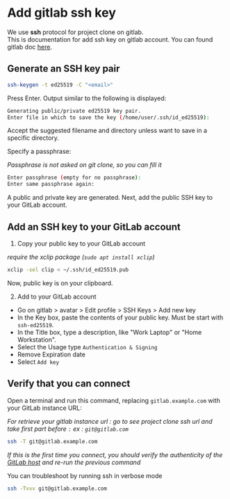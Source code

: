 # Add gitlab ssh key

We use **ssh** protocol for project clone on gitlab.   
This is documentation for add ssh key on gitlab account. You can found gitlab doc [here](https://docs.gitlab.com/ee/user/ssh.html).

## Generate an SSH key pair

```bash
ssh-keygen -t ed25519 -C "<email>"
```

Press Enter. Output similar to the following is displayed:

```bash
Generating public/private ed25519 key pair.
Enter file in which to save the key (/home/user/.ssh/id_ed25519):
```

Accept the suggested filename and directory unless want to save in a specific directory.

Specify a passphrase:

_Passphrase is not asked on git clone, so you can fill it_

```bash
Enter passphrase (empty for no passphrase):
Enter same passphrase again:
```

A public and private key are generated. Next, add the public SSH key to your GitLab account.

## Add an SSH key to your GitLab account

1. Copy your public key to your GitLab account

_require the xclip package (`sudo apt install xclip`)_
```bash
xclip -sel clip < ~/.ssh/id_ed25519.pub
```

Now, public key is on your clipboard.

2. Add to your GitLab account

- Go on gitlab > avatar > Edit profile > SSH Keys > Add new key
- In the Key box, paste the contents of your public key. Must be start with `ssh-ed25519`.
- In the Title box, type a description, like "Work Laptop" or "Home Workstation".
- Select the Usage type `Authentication & Signing`
- Remove Expiration date
- Select `Add key`

## Verify that you can connect

Open a terminal and run this command, replacing `gitlab.example.com` with your GitLab instance URL:

_For retrieve your gitlab instance url : go to see project clone ssh url and take first part before `:` ex : `git@gitlab.com`_

```bash
ssh -T git@gitlab.example.com
```

_If this is the first time you connect, you should verify the authenticity of the [GitLab host](https://docs.gitlab.com/ee/user/gitlab_com/index.html#ssh-host-keys-fingerprints) and re-run the previous command_

You can troubleshoot by running ssh in verbose mode

```bash
ssh -Tvvv git@gitlab.example.com
```
